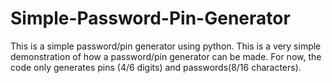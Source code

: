 # Simple-Password-Pin-Generator
This is a simple password/pin generator using python. This is a very simple demonstration of how a password/pin generator can be made. For now, the code only generates pins (4/6 digits) and passwords(8/16 characters).
